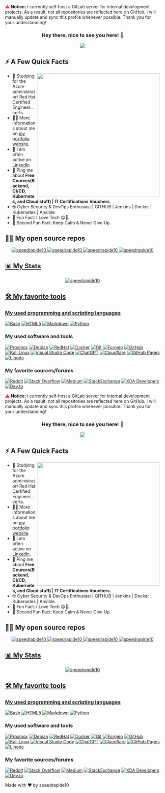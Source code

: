 <div>
    <span style="color: red;">⚠️</span> 
    <strong>Notice:</strong> I currently self-host a GitLab server for internal development projects. As a result, not all repositories are reflected here on GitHub. I will manually update and sync this profile whenever possible. Thank you for your understanding!
</div>  

<h3 align="center">
  Hey there, nice to see you here! 👋
</h3>

<!-- https://github.com/DenverCoder1/readme-typing-svg -->
<p align="center">
  <a href="#"><img src="https://readme-typing-svg.demolab.com?font=Fira+Code&duration=4000&pause=1000&color=CA3571&center=true&vCenter=true&width=460&lines=Red+Hat+Certified+System+Administrator;Network+Engineer;Big+Tech+Lover" /></a>
</p>

<div>
  <h2>⚡️ A Few Quick Facts</h2>
  <img width="400px" align="right" src="https://user-images.githubusercontent.com/85310475/209472552-ee8c70ff-050d-45cf-a3bd-e300f5b976cf.jpg" />
  <ul>
    <li>🧐 Studying for the Azure administrator/ Red Hat Certified Engineer... certs.</li>
    <li>👨‍💻 More informations about me on <a href="https://speedrapide10.github.io/">my portfolio website</a>.</li>
    <li>📝 I am often active on <a href="https://www.linkedin.com/in/oussama-karem/">LinkedIn</a>.</li>
    <li>💬 Ping me about <strong>Free Cources(Backend, CI/CD, Kubernetes, and Cloud stuff) | IT Certifications Vouchers</strong>.</li>
   <!--- <li>📙 Check out my <a href="https://test.example.com/resume.pdf">resume</a>.</li> --->
   <!--- This is a comment --->
    <li>🤓 Cyber Security & DevOps Enthusiast | GITHUB | Jenkins | Docker | Kubernetes | Ansible.</li>
    <li>🎉 Fun Fact: I Love Tech 😋🧠.</li>
    <li>🙂 Second Fun Fact: Keep Calm & Never Give Up.</li>
  </ul>
</div>

<div>
  <h2>🧑‍💻 My open source repos</h2>
<!---  <l> --->
  <p align="center" justify-content:"space-evenly">
  <a href="https://github.com/speedrapide10/upptime"> <img src="https://github-readme-stats.vercel.app/api/pin/?username=speedrapide10&repo=upptime&theme=radical" alt="speedrapide10" </a>
  <a href="https://github.com/speedrapide10/my-code-server"> <img src="https://github-readme-stats.vercel.app/api/pin/?username=speedrapide10&repo=my-code-server&theme=radical" alt="speedrapide10" </a>
  <a href="https://github.com/speedrapide10/free-programming-books"> <img src="https://github-readme-stats.vercel.app/api/pin/?username=speedrapide10&repo=free-programming-books&theme=radical" alt="speedrapide10" </a>
  <a href="https://github.com/speedrapide10/docker-cloudflare-ddns"> <img src="https://github-readme-stats.vercel.app/api/pin/?username=speedrapide10&repo=docker-cloudflare-ddns&theme=radical" alt="speedrapide10" </a>
  </p>
   <!--- <li>📙 Check out my <a href="https://github.com/timothystewart6/timothystewart6.git">source</a>.</li> --->
   <!--- This is a comment --->
<!---  </l> --->
</div>

  <h2>📊 My Stats</h2>

<p align="center"> <img src="https://github-readme-stats.vercel.app/api?username=speedrapide10&show_icons=true&theme=radical" alt="speedrapide10" /> </p>

<!--- <img width="0" src="https://visitor-badge.glitch.me/badge?page_id=speedrapide10.speedrapide10" /> --->

  <h2>🛠️ My favorite tools</h2>

### My used programming and scripting languages

<p>
  <a href="https://github.com/search?q=user%3Apiuswalter+Bash"><img alt="Bash" src="https://img.shields.io/badge/Bash-4EAA25?logo=gnu-bash&logoColor=white&style=for-the-badge"></a>
  <a href="https://github.com/search?q=user%3Apiuswalter+HTML5"><img alt="HTML5" src="https://img.shields.io/badge/HTML5-E34F26?logo=html5&logoColor=white&style=for-the-badge"></a>
  <a href="https://github.com/search?q=user%3Apiuswalter+Markdown"><img alt="Markdown" src="https://img.shields.io/badge/Markdown-000000?logo=markdown&logoColor=white&style=for-the-badge"></a>
  <a href="https://github.com/search?q=user%3Apiuswalter+Python"><img alt="Python" src="https://img.shields.io/badge/Python-3776AB?logo=python&logoColor=white&style=for-the-badge"></a>
</p>

### My used software and tools
<p>
  <a href="#"><img alt="Proxmox" src="https://img.shields.io/badge/proxmox-proxmox?style=for-the-badge&logo=proxmox&logoColor=%23E57000&labelColor=%232b2a33&color=%232b2a33" /></a>
  <a href="#"><img alt="Debian" src="https://img.shields.io/badge/Debian-D70A53?style=for-the-badge&logo=debian&logoColor=white" /></a>
  <a href="#"><img alt="RedHat" src="https://img.shields.io/badge/Red%20Hat-EE0000?style=for-the-badge&logo=redhat&logoColor=white" /></a>
  <a href="#"><img alt="Docker" src="https://img.shields.io/badge/Docker-2496ED?logo=docker&logoColor=white&style=for-the-badge" /></a>
  <a href="#"><img alt="Git" src="https://img.shields.io/badge/Git-F05032?logo=git&logoColor=white&style=for-the-badge" /></a>
  <a href="#"><img alt="Forgejo" src="https://img.shields.io/badge/forgejo-%23FB923C.svg?style=for-the-badge&logo=forgejo&logoColor=white" /></a>
  <a href="#"><img alt="GitHub" src="https://img.shields.io/badge/GitHub-181717?logo=github&logoColor=white&style=for-the-badge" /></a>
  <a href="#"><img alt="Kali Linux" src="https://img.shields.io/badge/Kali%20Linux-557C94?logo=kali-linux&logoColor=white&style=for-the-badge" /></a>
  <a href="#"><img alt="Visual Studio Code" src="https://img.shields.io/badge/Visual%20Studio%20Code-007ACC?logo=visual-studio-code&logoColor=white&style=for-the-badge" /></a>
  <a href="#"><img alt="ChatGPT" src="https://img.shields.io/badge/chatGPT-74aa9c?style=for-the-badge&logo=openai&logoColor=white" /></a>
  <a href="#"><img alt="Cloudflare" src="https://img.shields.io/badge/Cloudflare-F38020?style=for-the-badge&logo=Cloudflare&logoColor=white" /></a>
  <a href="#"><img alt="GitHub Pages" src="https://img.shields.io/badge/github%20pages-121013?style=for-the-badge&logo=github&logoColor=white" /></a>
  <a href="#"><img alt="Linode" src="https://img.shields.io/badge/linode-00A95C?style=for-the-badge&logo=linode&logoColor=white" /></a>
</p>

### My favorite sources/forums
<p>
  <a href="#"><img alt="Reddit" src="https://img.shields.io/badge/Reddit-%23FF4500.svg?style=for-the-badge&logo=Reddit&logoColor=white" /></a>
  <a href="#"><img alt="Stack Overflow" src="https://img.shields.io/badge/-Stack%20Overflow-F58025?logo=stack-overflow&logoColor=white&style=for-the-badge" /></a>
  <a href="#"><img alt="Medium" src="https://img.shields.io/badge/Medium-12100E?style=for-the-badge&logo=medium&logoColor=white" /></a>
  <a href="#"><img alt="StackExchange" src="https://img.shields.io/badge/StackExchange-%23ffffff.svg?style=for-the-badge&logo=StackExchange" /></a>
  <a href="#"><img alt="XDA Developers" src="https://img.shields.io/badge/XDA--Developers-%23AC6E2F.svg?style=for-the-badge&logo=XDA-Developers&logoColor=white" /></a>
  <a href="#"><img alt="Dev.to" src="https://img.shields.io/badge/dev.to-0A0A0A?style=for-the-badge&logo=dev.to&logoColor=white" /></a>
</p>

<div>
    <span style="color: red;">⚠️</span> 
    <strong>Notice:</strong> I currently self-host a GitLab server for internal development projects. As a result, not all repositories are reflected here on GitHub. I will manually update and sync this profile whenever possible. Thank you for your understanding!
</div>  

<h3 align="center">
  Hey there, nice to see you here! 👋
</h3>

<!-- https://github.com/DenverCoder1/readme-typing-svg -->
<p align="center">
  <a href="#"><img src="https://readme-typing-svg.demolab.com?font=Fira+Code&duration=4000&pause=1000&color=CA3571&center=true&vCenter=true&width=460&lines=Red+Hat+Certified+System+Administrator;Network+Engineer;Big+Tech+Lover" /></a>
</p>

<div>
  <h2>⚡️ A Few Quick Facts</h2>
  <img width="400px" align="right" src="https://user-images.githubusercontent.com/85310475/209472552-ee8c70ff-050d-45cf-a3bd-e300f5b976cf.jpg" />
  <ul>
    <li>🧐 Studying for the Azure administrator/ Red Hat Certified Engineer... certs.</li>
    <li>👨‍💻 More informations about me on <a href="https://speedrapide10.github.io/">my portfolio website</a>.</li>
    <li>📝 I am often active on <a href="https://www.linkedin.com/in/oussama-karem/">LinkedIn</a>.</li>
    <li>💬 Ping me about <strong>Free Cources(Backend, CI/CD, Kubernetes, and Cloud stuff) | IT Certifications Vouchers</strong>.</li>
   <!--- <li>📙 Check out my <a href="https://test.example.com/resume.pdf">resume</a>.</li> --->
   <!--- This is a comment --->
    <li>🤓 Cyber Security & DevOps Enthusiast | GITHUB | Jenkins | Docker | Kubernetes | Ansible.</li>
    <li>🎉 Fun Fact: I Love Tech 😋🧠.</li>
    <li>🙂 Second Fun Fact: Keep Calm & Never Give Up.</li>
  </ul>
</div>

<div>
  <h2>🧑‍💻 My open source repos</h2>
<!---  <l> --->
  <p align="center" justify-content:"space-evenly">
  <a href="https://github.com/speedrapide10/upptime"> <img src="https://github-readme-stats.vercel.app/api/pin/?username=speedrapide10&repo=upptime&theme=radical" alt="speedrapide10" </a>
  <a href="https://github.com/speedrapide10/my-code-server"> <img src="https://github-readme-stats.vercel.app/api/pin/?username=speedrapide10&repo=my-code-server&theme=radical" alt="speedrapide10" </a>
  <a href="https://github.com/speedrapide10/free-programming-books"> <img src="https://github-readme-stats.vercel.app/api/pin/?username=speedrapide10&repo=free-programming-books&theme=radical" alt="speedrapide10" </a>
  <a href="https://github.com/speedrapide10/docker-cloudflare-ddns"> <img src="https://github-readme-stats.vercel.app/api/pin/?username=speedrapide10&repo=docker-cloudflare-ddns&theme=radical" alt="speedrapide10" </a>
  </p>
   <!--- <li>📙 Check out my <a href="https://github.com/timothystewart6/timothystewart6.git">source</a>.</li> --->
   <!--- This is a comment --->
<!---  </l> --->
</div>

  <h2>📊 My Stats</h2>

<p align="center"> <img src="https://github-readme-stats.vercel.app/api?username=speedrapide10&show_icons=true&theme=radical" alt="speedrapide10" /> </p>

<!--- <img width="0" src="https://visitor-badge.glitch.me/badge?page_id=speedrapide10.speedrapide10" /> --->

  <h2>🛠️ My favorite tools</h2>

### My used programming and scripting languages

<p>
  <a href="https://github.com/search?q=user%3Apiuswalter+Bash"><img alt="Bash" src="https://img.shields.io/badge/Bash-4EAA25?logo=gnu-bash&logoColor=white&style=for-the-badge"></a>
  <a href="https://github.com/search?q=user%3Apiuswalter+HTML5"><img alt="HTML5" src="https://img.shields.io/badge/HTML5-E34F26?logo=html5&logoColor=white&style=for-the-badge"></a>
  <a href="https://github.com/search?q=user%3Apiuswalter+Markdown"><img alt="Markdown" src="https://img.shields.io/badge/Markdown-000000?logo=markdown&logoColor=white&style=for-the-badge"></a>
  <a href="https://github.com/search?q=user%3Apiuswalter+Python"><img alt="Python" src="https://img.shields.io/badge/Python-3776AB?logo=python&logoColor=white&style=for-the-badge"></a>
</p>

### My used software and tools
<p>
  <a href="#"><img alt="Proxmox" src="https://img.shields.io/badge/proxmox-proxmox?style=for-the-badge&logo=proxmox&logoColor=%23E57000&labelColor=%232b2a33&color=%232b2a33" /></a>
  <a href="#"><img alt="Debian" src="https://img.shields.io/badge/Debian-D70A53?style=for-the-badge&logo=debian&logoColor=white" /></a>
  <a href="#"><img alt="RedHat" src="https://img.shields.io/badge/Red%20Hat-EE0000?style=for-the-badge&logo=redhat&logoColor=white" /></a>
  <a href="#"><img alt="Docker" src="https://img.shields.io/badge/Docker-2496ED?logo=docker&logoColor=white&style=for-the-badge" /></a>
  <a href="#"><img alt="Git" src="https://img.shields.io/badge/Git-F05032?logo=git&logoColor=white&style=for-the-badge" /></a>
  <a href="#"><img alt="Forgejo" src="https://img.shields.io/badge/forgejo-%23FB923C.svg?style=for-the-badge&logo=forgejo&logoColor=white" /></a>
  <a href="#"><img alt="GitHub" src="https://img.shields.io/badge/GitHub-181717?logo=github&logoColor=white&style=for-the-badge" /></a>
  <a href="#"><img alt="Kali Linux" src="https://img.shields.io/badge/Kali%20Linux-557C94?logo=kali-linux&logoColor=white&style=for-the-badge" /></a>
  <a href="#"><img alt="Visual Studio Code" src="https://img.shields.io/badge/Visual%20Studio%20Code-007ACC?logo=visual-studio-code&logoColor=white&style=for-the-badge" /></a>
  <a href="#"><img alt="ChatGPT" src="https://img.shields.io/badge/chatGPT-74aa9c?style=for-the-badge&logo=openai&logoColor=white" /></a>
  <a href="#"><img alt="Cloudflare" src="https://img.shields.io/badge/Cloudflare-F38020?style=for-the-badge&logo=Cloudflare&logoColor=white" /></a>
  <a href="#"><img alt="GitHub Pages" src="https://img.shields.io/badge/github%20pages-121013?style=for-the-badge&logo=github&logoColor=white" /></a>
  <a href="#"><img alt="Linode" src="https://img.shields.io/badge/linode-00A95C?style=for-the-badge&logo=linode&logoColor=white" /></a>
</p>

### My favorite sources/forums
<p>
  <a href="#"><img alt="Reddit" src="https://img.shields.io/badge/Reddit-%23FF4500.svg?style=for-the-badge&logo=Reddit&logoColor=white" /></a>
  <a href="#"><img alt="Stack Overflow" src="https://img.shields.io/badge/-Stack%20Overflow-F58025?logo=stack-overflow&logoColor=white&style=for-the-badge" /></a>
  <a href="#"><img alt="Medium" src="https://img.shields.io/badge/Medium-12100E?style=for-the-badge&logo=medium&logoColor=white" /></a>
  <a href="#"><img alt="StackExchange" src="https://img.shields.io/badge/StackExchange-%23ffffff.svg?style=for-the-badge&logo=StackExchange" /></a>
  <a href="#"><img alt="XDA Developers" src="https://img.shields.io/badge/XDA--Developers-%23AC6E2F.svg?style=for-the-badge&logo=XDA-Developers&logoColor=white" /></a>
  <a href="#"><img alt="Dev.to" src="https://img.shields.io/badge/dev.to-0A0A0A?style=for-the-badge&logo=dev.to&logoColor=white" /></a>
</p>

Made with ❤️ by speedrapide10
